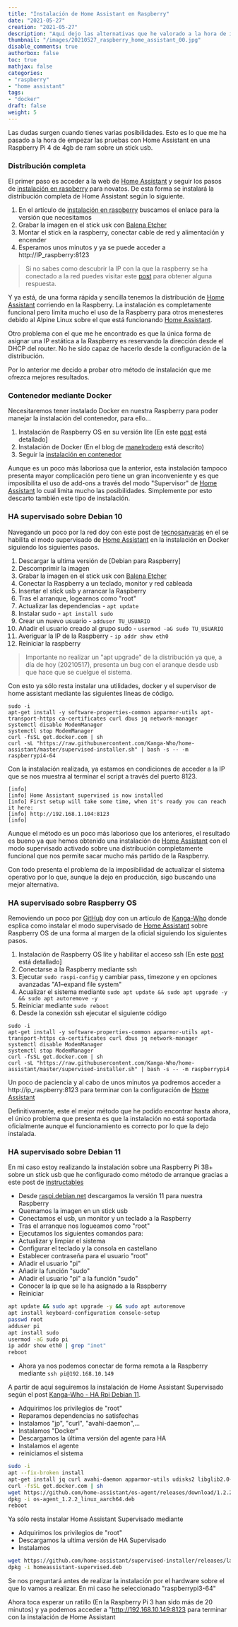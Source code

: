 ```yaml
---
title: "Instalación de Home Assistant en Raspberry"
date: "2021-05-27"
creation: "2021-05-27"
description: "Aquí dejo las alternativas que he valorado a la hora de instalar Home Assistant en la Raspberry"
thumbnail: "/images/20210527_raspberry_home_assistant_00.jpg"
disable_comments: true
authorbox: false
toc: true
mathjax: false
categories:
- "raspberry"
- "home assistant"
tags:
- "docker"
draft: false
weight: 5
---
```

Las dudas surgen cuando tienes varias posibilidades. Esto es lo que me ha pasado a la hora de empezar las pruebas con Home Assistant en una Raspberry Pi 4 de 4gb de ram sobre un stick usb.
<!--more-->

### Distribución completa
El primer paso es acceder a la web de [Home Assistant] y seguir los pasos de [instalación en raspberry] para novatos. De esta forma se instalará la distribución completa de Home Assistant según lo siguiente.

1. En el artículo de [instalación en raspberry] buscamos el enlace para la versión que necesitamos
1. Grabar la imagen en el stick usk con [Balena Etcher]
1. Montar el stick en la raspberry, conectar cable de red y alimentación y encender
1. Esperamos unos minutos y ya se puede acceder a http://IP_raspberry:8123

> Si no sabes como descubrir la IP con la que la raspberry se ha conectado a la red puedes visitar este [post] para obtener alguna respuesta.

Y ya está, de una forma rápida y sencilla tenemos la distribución de [Home Assistant] corriendo en la Raspberry. La instalación es completamente funcional pero limita mucho el uso de la Raspberry para otros menesteres debido al Alpine Linux sobre el que está funcionando [Home Assistant].

Otro problema con el que me he encontrado es que la única forma de asignar una IP estática a la Raspberry es reservando la dirección desde el DHCP del router. No he sido capaz de hacerlo desde la configuración de la distribución.

Por lo anterior me decido a probar otro método de instalación que me ofrezca mejores resultados.

### Contenedor mediante Docker
Necesitaremos tener instalado Docker en nuestra Raspberry para poder manejar la instalación del contenedor, para ello...

1. Instalación de Raspberry OS en su versión lite (En este [post] está detallado]
1. Instalación de Docker (En el blog de [manelrodero] está descrito)
1. Seguir la [instalación en contenedor]

Aunque es un poco más laboriosa que la anterior, esta instalación tampoco presenta mayor complicación pero tiene un gran inconveniente y es que imposibilita el uso de add-ons a través del modo "Supervisor" de [Home Assistant] lo cual limita mucho las posibilidades. Simplemente por esto descarto también este tipo de instalación.

### HA supervisado sobre Debian 10
Navegando un poco por la red doy con este post de [tecnosanvaras] en el se habilita el modo supervisado de [Home Assistant] en la instalación en Docker siguiendo los siguientes pasos.

1. Descargar la ultima versión de [Debian para Raspberry]
1. Descomprimir la imagen
1. Grabar la imagen en el stick usk con [Balena Etcher]
1. Conectar la Raspberry a un teclado, monitor y red cableada
1. Insertar el stick usb y arrancar la Raspberry
1. Tras el arranque, logearnos como "root"
1. Actualizar las dependencias - `apt update`
1. Instalar sudo - `apt install sudo`
1. Crear un nuevo usuario - `adduser TU_USUARIO`
1. Añadir el usuario creado al grupo sudo - `usermod -aG sudo TU_USUARIO`
1. Averiguar la IP de la Raspberry - `ip addr show eth0`
1. Reiniciar la raspberry

> Importante no realizar un "apt upgrade" de la distribución ya que, a día de hoy (20210517), presenta un bug con el aranque desde usb que hace que se cuelgue el sistema.

Con esto ya sólo resta instalar una utilidades, docker y el supervisor de home assistant mediante las siguientes líneas de código.

```
sudo -i
apt-get install -y software-properties-common apparmor-utils apt-transport-https ca-certificates curl dbus jq network-manager
systemctl disable ModemManager
systemctl stop ModemManager
curl -fsSL get.docker.com | sh
curl -sL "https://raw.githubusercontent.com/Kanga-Who/home-assistant/master/supervised-installer.sh" | bash -s -- -m raspberrypi4-64
```

Con la instalación realizada, ya estamos en condiciones de acceder a la IP que se nos muestra al terminar el script a través del puerto 8123.

```
[info] 
[info] Home Assistant supervised is now installed
[info] First setup will take some time, when it's ready you can reach it here:
[info] http://192.168.1.104:8123
[info] 
```

Aunque el método es un poco más laborioso que los anteriores, el resultado es bueno ya que hemos obtenido una instalación de [Home Assistant] con el modo supervisado activado sobre una distribución completamente funcional que nos permite sacar mucho más partido de la Raspberry.

Con todo presenta el problema de la imposibilidad de actualizar el sistema operativo por lo que, aunque la dejo en producción, sigo buscando una mejor alternativa.

### HA supervisado sobre Raspberry OS
Removiendo un poco por [GitHub] doy con un artículo de [Kanga-Who] donde esplica como instalar el modo supervisado de [Home Assistant] sobre Raspberry OS de una forma al margen de la oficial siguiendo los siguientes pasos.

1. Instalación de Raspberry OS lite y habilitar el acceso ssh (En este [post] está detallado]
1. Conectarse a la Raspberry mediante ssh
1. Ejecutar `sudo raspi-config` y cambiar pass, timezone y en opciones avanzadas "A1–expand file system"
1. Acualizar el sistema mediante `sudo apt update && sudo apt upgrade -y && sudo apt autoremove -y`
1. Reiniciar mediante `sudo reboot`
1. Desde la conexión ssh ejecutar el siguiente código
```
sudo -i
apt-get install -y software-properties-common apparmor-utils apt-transport-https ca-certificates curl dbus jq network-manager
systemctl disable ModemManager
systemctl stop ModemManager
curl -fsSL get.docker.com | sh
curl -sL "https://raw.githubusercontent.com/Kanga-Who/home-assistant/master/supervised-installer.sh" | bash -s -- -m raspberrypi4
```

Un poco de paciencia y al cabo de unos minutos ya podremos acceder a http://ip_raspberry:8123 para terminar con la configuración de [Home Assistant]

Definitivamente, este el mejor método que he podido encontrar hasta ahora, el único problema que presenta es que la instalación no está soportada oficialmente aunque el funcionamiento es correcto por lo que la dejo instalada.

### HA supervisado sobre Debian 11
En mi caso estoy realizando la instalación sobre una Raspberry Pi 3B+ sobre un stick usb que he configurado como método de arranque gracias a este post de [instructables]
- Desde [raspi.debian.net] descargamos la versión 11 para nuestra Raspberry
- Quemamos la imagen en un stick usb
- Conectamos el usb, un monitor y un teclado a la Raspberry
- Tras el arranque nos logueamos como "root"
- Ejecutamos los siguientes comandos para:
 - Actualizar y limpiar el sistema
 - Configurar el teclado y la consola en castellano
 - Establecer contraseña para el usuario "root"
 - Añadir el usuario "pi"
 - Añadir la función "sudo"
 - Añadir el usuario "pi" a la función "sudo"
 - Conocer la ip que se le ha asignado a la Raspberry
 - Reiniciar
 
``` bash
apt update && sudo apt upgrade -y && sudo apt autoremove
apt install keyboard-configuration console-setup
passwd root
adduser pi
apt install sudo
usermod -aG sudo pi
ip addr show eth0 | grep "inet"
reboot
```

- Ahora ya nos podemos conectar de forma remota a la Raspberry mediante `ssh pi@192.168.10.149`

A partir de aquí seguiremos la instalación de Home Assistant Supervisado según el post [Kanga-Who - HA Rpi Debian 11].

- Adquirimos los privilegios de "root"
- Reparamos dependencias no satisfechas
- Instalamos "jp", "curl", "avahi-daemon",...
- Instalamos "Docker"
- Descargamos la última versión del agente para HA
- Instalamos el agente
- reiniciamos el sistema

``` bash
sudo -i
apt --fix-broken install
apt-get install jq curl avahi-daemon apparmor-utils udisks2 libglib2.0-bin network-manager dbus wget -y
curl -fsSL get.docker.com | sh
wget https://github.com/home-assistant/os-agent/releases/download/1.2.2/os-agent_1.2.2_linux_aarch64.deb
dpkg -i os-agent_1.2.2_linux_aarch64.deb
reboot
```

Ya sólo resta instalar Home Assistant Supervisado mediante
- Adquirimos los privilegios de "root"
- Descargamos la ultima versión de HA Supervisado
- Instalamos

``` bash
wget https://github.com/home-assistant/supervised-installer/releases/latest/download/homeassistant-supervised.deb
dpkg -i homeassistant-supervised.deb
```

Se nos preguntará antes de realizar la instalación por el hardware sobre el que lo vamos a realizar. En mi caso he seleccionado "raspberrypi3-64"

Ahora toca esperar un ratillo (En la Raspberry Pi 3 han sido más de 20 minutos) y ya podemos acceder a "http://192.168.10.149:8123 para terminar con la instalación de Home Assistant


[Balena Etcher]: https://www.balena.io/etcher/
[GitHub]: https://github.com
[Home Assistant]: https://www.home-assistant.io
[instalación en raspberry]: https://www.home-assistant.io/installation/raspberrypi
[instalación en contenedor]: https://www.home-assistant.io/installation/raspberrypi#install-home-assistant-container
[instructables]: https://www.instructables.com/Booting-Raspberry-Pi-3-B-With-a-USB-Drive/
[Kanga-Who]: https://github.com/Kanga-Who/home-assistant/blob/master/Supervised%20Install%20on%20Raspberry%20Pi%20OS.md
[Kanga-Who - HA Rpi Debian 11]: https://github.com/Kanga-Who/home-assistant/blob/master/Supervised%20on%20Raspberry%20Pi%20with%20Debian.md
[manelrodero]: https://www.manelrodero.com/blog/instalar-docker-en-raspberry-pi-4
[post]: https://sherblog.pro/raspberry-montaje-y-ssh/
[raspi.debian.net]: https://raspi.debian.net/tested-images/
[tecnosanvaras]: https://tecnosanvaras.es/instalacion-de-ha-supervisded-en-raspberry-pi-con-debian-10/
